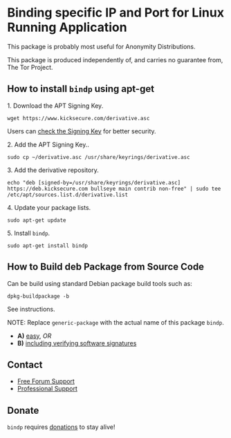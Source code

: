 # Binding specific IP and Port for Linux Running Application #

This package is probably most useful for Anonymity Distributions.

This package is produced independently of, and carries no guarantee from,
The Tor Project.

## How to install `bindp` using apt-get ##

1\. Download the APT Signing Key.

```
wget https://www.kicksecure.com/derivative.asc
```

Users can [check the Signing Key](https://www.kicksecure.com/wiki/Signing_Key) for better security.

2\. Add the APT Signing Key..

```
sudo cp ~/derivative.asc /usr/share/keyrings/derivative.asc
```

3\. Add the derivative repository.

```
echo "deb [signed-by=/usr/share/keyrings/derivative.asc] https://deb.kicksecure.com bullseye main contrib non-free" | sudo tee /etc/apt/sources.list.d/derivative.list
```

4\. Update your package lists.

```
sudo apt-get update
```

5\. Install `bindp`.

```
sudo apt-get install bindp
```

## How to Build deb Package from Source Code ##

Can be build using standard Debian package build tools such as:

```
dpkg-buildpackage -b
```

See instructions.

NOTE: Replace `generic-package` with the actual name of this package `bindp`.

* **A)** [easy](https://www.kicksecure.com/wiki/Dev/Build_Documentation/generic-package/easy), _OR_
* **B)** [including verifying software signatures](https://www.kicksecure.com/wiki/Dev/Build_Documentation/generic-package)

## Contact ##

* [Free Forum Support](https://forums.kicksecure.com)
* [Professional Support](https://www.kicksecure.com/wiki/Professional_Support)

## Donate ##

`bindp` requires [donations](https://www.kicksecure.com/wiki/Donate) to stay alive!
